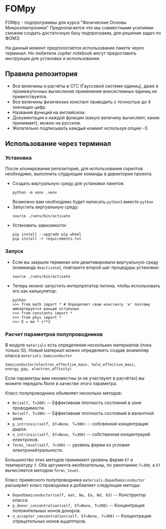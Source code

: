 # FOMpy
FOMpy - подпрограммы для курса "Физические Основы Микроэлектроники"
Предполагается что мы совместными усилиями сможем создать достаточную базу подпрограмм,
для решения задач по ФОМЭ.

На данный момент предпологается использование пакета через терминал.
Но любители Jupiter notebook могут предоставить инструкции для установки и использования. 

## Правила репозитория
- Все величины и расчёты в СГС (Гауссовой системе единиц),
    даже в промежуточных вычисления применение внесистемных единиц не приветствуется.
- Все величины физических констант приводить с точностью до 4 значащих цифр.
- Названия функций на английском.
- Документация к каждой функции (какую величину вычисляет, какие принимает),
    можно на русском.
- Желательно подписывать каждый коммит используя опцию -S

## Использование через терминал
### Установка
После клонирования репозитория, для использования скриптов необходимо,
выполнить слудующие команды в директории проекта.
- Создать виртуальную среду для установки пакетов:
    ```
    python -m venv .venv
    ```
  Возможно вам необходимо будет написать ```python3``` вместо ```python```
- Запустить виртуальную среду:
    ```
    source ./venv/bin/activate
    ```
- Уствновить зависимости:
    ```
    pip install --upgrade pip wheel
    pip install -r requirements.txt
    ```
### Запуск
- Если вы закрыли терминал или деактивировали виртуальную среду (комманда ```deactivate```),
    повторите второй шаг процедуры установки:
    ```
    source ./venv/bin/activate
    ```
- Теперь можно запустить интерпретатор питона, чтобы использовать его как калькулятор:
    ```
    python
    >>> from math import * # Определяет свою константу 'e' поэтому импортируется раньше остальных
    >>> from constants import *
    >>> from phys import *
    >>> E = me * c**2
    ```

### Расчет параметров полупроводников
В модуле ```materials``` есть определения нескольких материалов (пока только Si).
Новый материал можно определеить создав экземпляр класса ```materials.Semiconductor```
```
Semiconductor(electron_effective_mass. hole_effective_mass, energy_gap, electron_affinity)
```
Если параметры вам неизвестны (и не участвуют в расчётах) вы можете передать None в качестве этого параметра.

Класс полупроводника объявляет несколько методов:
- ```Nc(self, T=300)``` -- Еффективная плотность состояний в зоне проводимости.
- ```Nv(self, T=300)``` -- Еффективная плотность состояний в валентной зоне.
- ```p_intrinsic(self, Ef=None, T=300)``` -- собсвенная концентрация дырок.
- ```n_intrinsic(self, Ef=None, T=300)``` -- собственная концентрауий електронов.
- ```fermi_level(self, T=300)``` -- уровень ферми из условия электронейтральности.

Большинство этих методов принимают уровень ферми ```Ef``` и температуру ```T```.
Оба аргумента необязательны, по умолчанию ```T=300```, а ```Ef``` вычисляется методом ```fermi_level```.

Класс примесного полупроводника ```materials.DopedSemiconductor``` расширяет класс проводника и добавляет следующие методы:
- ```DopedSemiconductor(self, mat, Na, Ea, Nd, Ed)``` -- Конструктор класса.
- ```p_donor_concentration(self, Ef=None, T=300)``` -- Концентрация положительных ионов доноров.
- ```n_acceptor_concentration(self, Ef=None, T=300)``` -- Концентрация отрицательных ионов аццепторов.
